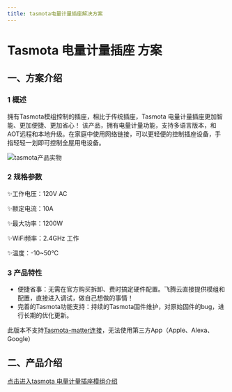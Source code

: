 ```yaml
---
title: tasmota电量计量插座解决方案
---
```


# Tasmota 电量计量插座 方案

## 一、方案介绍

### 1 概述

拥有Tasmota模组控制的插座，相比于传统插座，Tasmota 电量计量插座更加智能、更加便捷、更加省心！
该产品，拥有电量计量功能，支持多语言版本，和AOT远程和本地升级。在家庭中使用网络链接，可以更轻便的控制插座设备，手指轻轻一划即可控制全屋用电设备。

![tasmota产品实物](../../assets/images/tasmota/tasmota图.png)

### 2 规格参数
✨工作电压：120V AC

✨额定电流：10A

✨最大功率：1200W

✨WiFi频率：2.4GHz 工作

✨温度：-10~50°C

### 3 产品特性

- 便捷省事：无需在官方购买拆卸、费时搞定硬件配置。飞腾云直接提供模组和配置，直接进入调试，做自己想做的事情！
- 完善的Tasmota功能支持：持续的Tasmota固件维护，对原始固件的bug，进行长期的优化更新。

此版本不支持[Tasmota-matter连接](../../solutions/tasmota/tasmota-matter.md)，无法使用第三方App（Apple、Alexa、Google）

## 二、产品介绍
[点击进入tasmota 电量计量插座模组介绍](../../products/tasmota/index.md)

